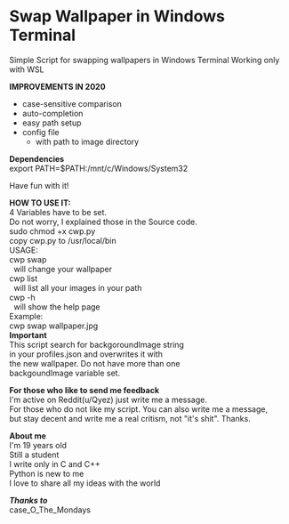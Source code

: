 # Swap Wallpaper in Windows Terminal 
Simple Script for swapping wallpapers in Windows Terminal
Working only with WSL

**IMPROVEMENTS IN 2020**  
- case-sensitive comparison
- auto-completion
- easy path setup
- config file
  - with path to image directory
  
**Dependencies**  
export PATH=$PATH:/mnt/c/Windows/System32
   
Have fun with it!


  
**HOW TO USE IT:**  
  4 Variables have to be set.  
  Do not worry, I explained those in the Source code.  
  sudo chmod +x cwp.py  
  copy cwp.py to /usr/local/bin    
  USAGE:  
  cwp swap <img>  
  &nbsp;&nbsp;will change your wallpaper  
  cwp list  
  &nbsp;&nbsp;will list all your images in your path    
  cwp -h  
  &nbsp;&nbsp;will show the help page  
  Example:  
  cwp swap wallpaper.jpg  
  **Important**  
  This script search for backgoroundImage string  
  in your profiles.json and overwrites it with  
  the new wallpaper. Do not have more than one  
  backgoundImage variable set.  
  
  

**For those who like to send me feedback**  
I'm active on Reddit(u/Qyez) just write me a message.  
For those who do not like my script. You can also write me a message,  
but stay decent and write me a real critism, not "it's shit". Thanks.

**About me**  
I'm 19 years old  
Still a student  
I write only in C and C++  
Python is new to me  
I love to share all my ideas with the world
  



  ***Thanks to***  
case_O_The_Mondays
